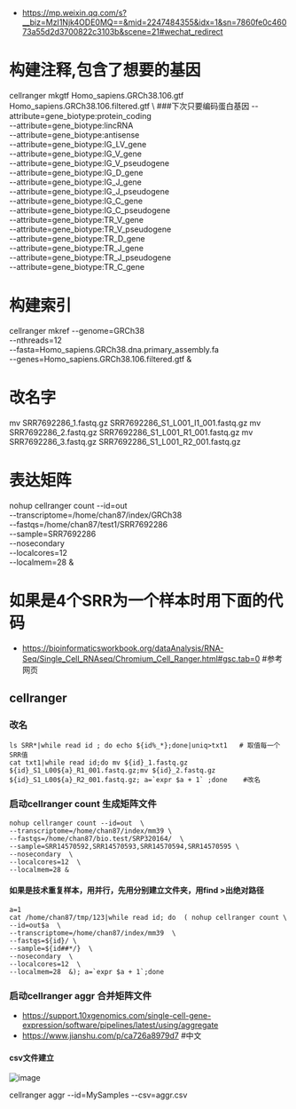 - https://mp.weixin.qq.com/s?__biz=MzI1Njk4ODE0MQ==&mid=2247484355&idx=1&sn=7860fe0c46073a55d2d3700822c3103b&scene=21#wechat_redirect

# 构建注释,包含了想要的基因
cellranger mkgtf Homo_sapiens.GRCh38.106.gtf Homo_sapiens.GRCh38.106.filtered.gtf \  ###下次只要编码蛋白基因
                --attribute=gene_biotype:protein_coding \
                --attribute=gene_biotype:lincRNA \
                --attribute=gene_biotype:antisense \
                --attribute=gene_biotype:IG_LV_gene \
                --attribute=gene_biotype:IG_V_gene \
                --attribute=gene_biotype:IG_V_pseudogene \
                --attribute=gene_biotype:IG_D_gene \
                --attribute=gene_biotype:IG_J_gene \
                --attribute=gene_biotype:IG_J_pseudogene \
                --attribute=gene_biotype:IG_C_gene \
                --attribute=gene_biotype:IG_C_pseudogene \
                --attribute=gene_biotype:TR_V_gene \
                --attribute=gene_biotype:TR_V_pseudogene \
                --attribute=gene_biotype:TR_D_gene \
                --attribute=gene_biotype:TR_J_gene \
                --attribute=gene_biotype:TR_J_pseudogene \
                --attribute=gene_biotype:TR_C_gene  


# 构建索引
cellranger mkref --genome=GRCh38 \
                --nthreads=12 \
                --fasta=Homo_sapiens.GRCh38.dna.primary_assembly.fa \
                --genes=Homo_sapiens.GRCh38.106.filtered.gtf &

# 改名字
mv SRR7692286_1.fastq.gz SRR7692286_S1_L001_I1_001.fastq.gz 
mv SRR7692286_2.fastq.gz SRR7692286_S1_L001_R1_001.fastq.gz 
mv SRR7692286_3.fastq.gz SRR7692286_S1_L001_R2_001.fastq.gz

# 表达矩阵
nohup cellranger count --id=out \
                  --transcriptome=/home/chan87/index/GRCh38 \
                  --fastqs=/home/chan87/test1/SRR7692286 \
                  --sample=SRR7692286 \
                  --nosecondary \
                  --localcores=12 \
                  --localmem=28 &

# 如果是4个SRR为一个样本时用下面的代码
- https://bioinformaticsworkbook.org/dataAnalysis/RNA-Seq/Single_Cell_RNAseq/Chromium_Cell_Ranger.html#gsc.tab=0  #参考网页
## cellranger

### 改名
```shell
ls SRR*|while read id ; do echo ${id%_*};done|uniq>txt1   # 取值每一个SRR值
cat txt1|while read id;do mv ${id}_1.fastq.gz ${id}_S1_L00${a}_R1_001.fastq.gz;mv ${id}_2.fastq.gz ${id}_S1_L00${a}_R2_001.fastq.gz; a=`expr $a + 1` ;done    #改名
```
### 启动cellranger count 生成矩阵文件
```shell
nohup cellranger count --id=out  \
--transcriptome=/home/chan87/index/mm39 \
--fastqs=/home/chan87/bio.test/SRP320164/  \
--sample=SRR14570592,SRR14570593,SRR14570594,SRR14570595 \
--nosecondary  \
--localcores=12  \
--localmem=28 &
```
#### 如果是技术重复样本，用并行，先用分别建立文件夹，用find >出绝对路径
```shell
a=1
cat /home/chan87/tmp/123|while read id; do  ( nohup cellranger count \
--id=out$a  \
--transcriptome=/home/chan87/index/mm39  \
--fastqs=${id}/ \
--sample=${id##*/}  \
--nosecondary  \
--localcores=12  \
--localmem=28  &); a=`expr $a + 1`;done
```
### 启动cellranger aggr 合并矩阵文件
- https://support.10xgenomics.com/single-cell-gene-expression/software/pipelines/latest/using/aggregate
- https://www.jianshu.com/p/ca726a8979d7    #中文
#### csv文件建立
![image](https://user-images.githubusercontent.com/41554601/168627469-90b2067c-f9d6-43a3-837e-56179ac38ea1.png)

cellranger aggr --id=MySamples --csv=aggr.csv
